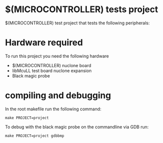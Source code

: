 # $(MICROCONTROLLER) tests project
$(MICROCONTROLLER) test project that tests the following peripherals: 
# Hardware required
To run this project you need the following hardware
* $(MICROCONTROLLER) nuclone board
* libMcuLL test board nuclone expansion
* Black magic probe
# compiling and debugging
In the root makefile run the following command:
```
make PROJECT=project
```
To debug with the black magic probe on the commandline via GDB run:
```
make PROJECT=project gdbbmp
```